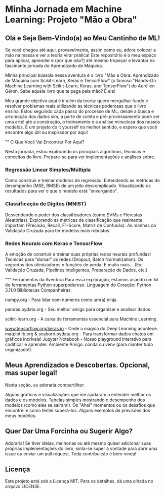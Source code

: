 # Minha Jornada em Machine Learning: Projeto "Mão a Obra"


## Olá e Seja Bem-Vindo(a) ao Meu Cantinho de ML! 

Se você chegou até aqui, provavelmente, assim como eu, adora colocar a mão na massa e ver a teoria virar prática! Este repositório é o meu espaço para aplicar, aprender e (por que não?) até mesmo tropeçar e levantar na fascinante jornada do Aprendizado de Máquina.

Minha principal bússola nessa aventura é o livro "Mão a Obra: Aprendizado de Máquina com Scikit-Learn, Keras e TensorFlow" (o famoso "Hands-On Machine Learning with Scikit-Learn, Keras, and TensorFlow") do Aurélien Géron. Sabe aquele livro que te pega pela mão? É ele!

Meu grande objetivo aqui é ir além da teoria: quero mergulhar fundo e resolver problemas reais utilizando as técnicas poderosas que o livro ensina. Estou seguindo cada passo do processo de ML, desde a busca e arrumação dos dados sim, a parte de coleta e pré-processamento pode ser uma arte!  até a construção, o treinamento e a análise minuciosa dos nossos modelos. É um projeto do it yourself no melhor sentido, e espero que você encontre algo útil ou inspirador por aqui!

"" O Que Você Vai Encontrar Por Aqui?

Nesta jornada, estou explorando os principais algoritmos, técnicas e conceitos do livro. Prepare-se para ver implementações e análises sobre.

### Regressão Linear Simples/Múltipla
Como construir e treinar modelos de regressão.
Entendendo as métricas de desempenho (MSE, RMSE) de um jeito descomplicado.
Visualizando os resultados para ver o que o modelo está "enxergando".
### Classificação de Dígitos (MNIST)
Desvendando o poder dos classificadores (como SVMs e Florestas Aleatórias).
Explorando as métricas de classificação que realmente importam (Precisão, Recall, F1-Score, Matriz de Confusão).
As manhas da Validação Cruzada para ter modelos mais robustos.
### Redes Neurais com Keras e TensorFlow
A emoção de construir e treinar suas próprias redes neurais profundas!
Técnicas para "domar" as redes (Dropout, Batch Normalization).
Os segredos dos otimizadores e funções de perda.
E muito mais... (Ex: Validação Cruzada, Pipelines inteligentes, Preparação de Dados, etc.)

""" Ferramentas da Aventura
Para essa exploração, estamos usando um kit de ferramentas Python superpoderoso.
Linguagem do Coração: Python 3.11.0
Bibliotecas Companheiras:

numpy.org - Para lidar com números como um(a) ninja.

pandas.pydata.org - Seu melhor amigo para organizar e analisar dados.

scikit-learn.org - A caixa de ferramentas essencial para Machine Learning.

www.tensorflow.org/keras.io - Onde a mágica do Deep Learning acontece.
matplotlib.org & seaborn.pydata.org - Para transformar dados chatos em gráficos incríveis!
Jupyter Notebook - Nosso playground interativo para codificar e aprender.
Ambiente Amigo: conda ou venv (para manter tudo organizado!).

## Meus Aprendizados e Descobertas. Opcional, mas super legal!
Nesta seção, eu adoraria compartilhar:

Alguns gráficos e visualizações que me ajudaram a entender melhor os dados e os modelos.
Tabelas simples mostrando o desempenho dos modelos (como eles se saíram!).
Os "Aha!" momentos ou os desafios que encontrei e como tentei superá-los.
Alguns exemplos de previsões dos meus modelos.

## Quer Dar Uma Forcinha ou Sugerir Algo?
Adoraria! Se tiver ideias, melhorias ou até mesmo quiser adicionar suas próprias implementações do livro, 
sinta-se super à vontade para abrir uma issue ou enviar um pull request. Toda contribuição é bem-vinda!

## Licença
Este projeto está sob a Licença MIT. Para os detalhes, dá uma olhada no arquivo LICENSE.









